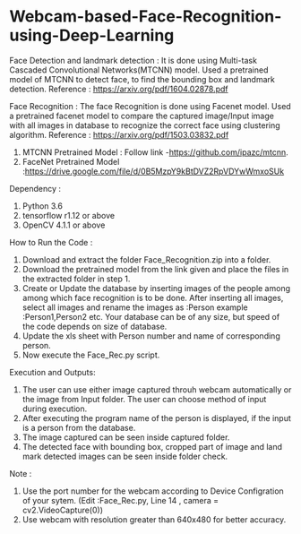 # Webcam-based-Face-Recognition-using-Deep-Learning

Face Detection and landmark detection : It is done using Multi-task Cascaded Convolutional Networks(MTCNN) model. Used a pretrained model of MTCNN to detect face, to find the bounding box and landmark detection.                                         Reference : https://arxiv.org/pdf/1604.02878.pdf                                                                                     

Face Recognition : The face Recognition is done using Facenet model. Used a pretrained facenet model to compare the captured image/Input image with all images in database to recognize the correct face using clustering algorithm.
      Reference : https://arxiv.org/pdf/1503.03832.pdf

1. MTCNN Pretrained Model : Follow link -https://github.com/ipazc/mtcnn. 
2. FaceNet Pretrained Model :https://drive.google.com/file/d/0B5MzpY9kBtDVZ2RpVDYwWmxoSUk
 
Dependency : 
 1. Python 3.6
 2. tensorflow r1.12 or above 
 3. OpenCV 4.1.1 or above

How to Run the Code :
 1. Download and extract the folder Face_Recognition.zip into a folder.
 2. Download the pretrained model from the link given and place the files in the extracted folder in step 1.
 3. Create or Update the database by inserting images of the people among among which face recognition is to be done. After inserting all images, select all images and rename the images as :Person<Number>
    example :Person1,Person2 etc. Your database can be of any size, but speed of the code depends on size of database. 
 4. Update the xls sheet with Person number and name of corresponding person.
 5. Now execute the Face_Rec.py script.

Execution and Outputs:
 1. The user can use either image captured throuh webcam automatically or the image from Input folder. The user can choose method of input during execution.
 2. After executing the program name of the person is displayed, if the input is a person from the database. 
 3. The image captured can be seen inside captured folder.
 4. The detected face with bounding box, cropped part of image and land mark detected images can be seen inside folder check.

Note :
1. Use the port number for the webcam according to Device Configration of your sytem.
   (Edit :Face_Rec.py,  Line 14 , camera = cv2.VideoCapture(0)) 
2. Use webcam with resolution greater than 640x480 for better accuracy.
         
